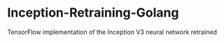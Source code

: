 # Inception-Retraining-Golang
TensorFlow implementation of the Inception V3 neural network retrained
